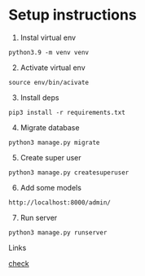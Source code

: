 # Setup instructions

1. Instal virtual env
```
python3.9 -m venv venv
```

2. Activate virtual env

```
source env/bin/acivate
```

3. Install deps

```
pip3 install -r requirements.txt
```

4. Migrate database

```
python3 manage.py migrate
```

5. Create super user

```
python3 manage.py createsuperuser
```
6. Add some models

```
http://localhost:8000/admin/
```

7. Run server

```
python3 manage.py runserver
```


Links

[check](http://localhost:8000/check/)